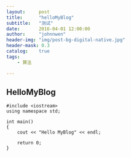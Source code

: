 ```yaml
---
layout:     post
title:      "helloMyBlog"
subtitle:   "测试"
date:       2016-04-01 12:00:00
author:     "johnnwen"
header-img: "img/post-bg-digital-native.jpg"
header-mask: 0.3
catalog:    true
tags:
    - 算法

---
```



## HelloMyBlog

    #include <iostream>
    using namespace std;

    int main()
    {
        cout << "Hello MyBlog" << endl;

        return 0;
    }
 

  